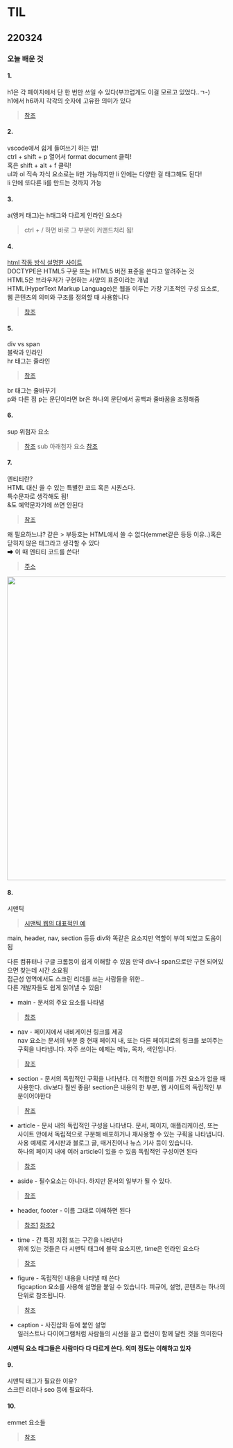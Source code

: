 # TIL
## 220324

### 오늘 배운 것
#### 1.
h1은 각 페이지에서 단 한 번만 쓰일 수 있다(부끄럽게도 이걸 모르고 있었다..ㄱ-)  
h1에서 h6까지 각각의 숫자에 고유한 의미가 있다
>[참조](https://developer.mozilla.org/ko/docs/Web/HTML/Element/Heading_Elements)

#### 2.
vscode에서 쉽게 들여쓰기 하는 법!  
ctrl + shift + p 열어서 format document 클릭!  
혹은 shift + alt + f 클릭!  
ul과 ol 직속 자식 요소로는 li만 가능하지만 li 안에는 다양한 걸 태그해도 된다!  
li 안에 또다른 li를 만드는 것까지 가능  

#### 3.

a(앵커 태그)는 h태그와 다르게 인라인 요소다  
<!-- 주석요소 -->
> ctrl + / 하면 바로 그 부분이 커맨드처리 됨!


#### 4.

[html 작동 방식 설명한 사이트](https://html.spec.whatwg.org/)  
DOCTYPE은 HTML5 구문 또는 HTML5 버전 표준을 쓴다고 알려주는 것  
HTML5은 브라우저가 구현하는 사양의 표준이라는 개념  
HTML(HyperText Markup Language)은 웹을 이루는 가장 기초적인 구성 요소로, 웹 콘텐츠의 의미와 구조를 정의할 때 사용합니다  
>[참조](https://developer.mozilla.org/ko/docs/Web/HTML)

#### 5.
div vs span  
블락과 인라인  
hr 태그는 줄라인  
>[참조](https://developer.mozilla.org/ko/docs/Web/HTML/Element/hr)  

br 태그는 줄바꾸기  
p와 다른 점 p는 문단이라면 br은 하나의 문단에서 공백과 줄바꿈을 조정해줌  


#### 6.

sup 위첨자 요소
>[참조](https://developer.mozilla.org/ko/docs/Web/HTML/Element/sup)
sub 아래첨자 요소
>[참조](https://developer.mozilla.org/ko/docs/Web/HTML/Element/sub)

#### 7.

엔티티란?  
HTML 대신 쓸 수 있는 특별한 코드 혹은 시퀀스다.  
특수문자로 생각해도 됨!  
&도 예약문자기에 쓰면 안된다  
>[참조](https://dev.w3.org/html5/html-author/charref)  

왜 필요하느냐? 같은 > 부등호는 HTML에서 쓸 수 없다(emmet같은 등등 이유..)혹은 닫히지 않은 태그라고 생각할 수 있다  
➡ 이 때 엔티티 코드를 쓴다!
>[주소](http://www.w3big.com/ko/html/html-entities.html)

<img src="https://media.discordapp.net/attachments/956447549424828507/956497592571797514/unknown.png?width=833&height=311" width="700">

#### 8.

시맨틱
>[시맨틱 웹의 대표적인 예](https://stripe.com/payments)  

main, header, nav, section 등등 div와 똑같은 요소지만 역할이 부여 되었고 도움이 됨  

다른 컴퓨터나 구글 크롬등이 쉽게 이해할 수 있음 만약 div나 span으로만 구현 되어있으면 찾는데 시간 소요됨  
접근성 영역에서도 스크린 리더를 쓰는 사람들을 위한..  
다른 개발자들도 쉽게 읽어낼 수 있음!  

* main - 문서의 주요 요소를 나타냄
>[참조](https://developer.mozilla.org/ko/docs/Web/HTML/Element/main)
* nav - 페이지에서 내비게이션 링크를 제공  
nav 요소는 문서의 부분 중 현재 페이지 내, 또는 다른 페이지로의 링크를 보여주는 구획을 나타냅니다. 자주 쓰이는 예제는 메뉴, 목차, 색인입니다.  
>[참조](https://developer.mozilla.org/ko/docs/Web/HTML/Element/nav)
* section - 문서의 독립적인 구획을 나타낸다. 더 적합한 의미를 가진 요소가 없을 때 사용한다. div보다 훨씬 좋음!
section은 내용의 한 부분, 웹 사이트의 독립적인 부분이어야한다
>[참조](https://developer.mozilla.org/ko/docs/Web/HTML/Element/section)
* article - 문서 내의 독립적인 구성을 나타낸다.
문서, 페이지, 애플리케이션, 또는 사이트 안에서 독립적으로 구분해 배포하거나 재사용할 수 있는 구획을 나타냅니다.  
사용 예제로 게시판과 블로그 글, 매거진이나 뉴스 기사 등이 있습니다.  
하나의 페이지 내에 여러 article이 있을 수 있음 독립적인 구성이면 된다  
>[참조](https://developer.mozilla.org/ko/docs/Web/HTML/Element/article)
* aside - 필수요소는 아니다. 하지만 문서의 일부가 될 수 있다.
>[참조](https://developer.mozilla.org/ko/docs/Web/HTML/Element/aside)
* header, footer - 이름 그대로 이해하면 된다
>[참조1](https://developer.mozilla.org/ko/docs/Web/HTML/Element/header)
>[참조2](https://developer.mozilla.org/ko/docs/Web/HTML/Element/footer)

* time - 간 특정 지점 또는 구간을 나타낸다  
위에 있는 것들은 다 시맨틱 태그에 블락 요소지만, time은 인라인 요소다  
>[참조](https://developer.mozilla.org/ko/docs/Web/HTML/Element/time)  

* figure - 독립적인 내용을 나타낼 때 쓴다  
figcaption 요소를 사용해 설명을 붙일 수 있습니다. 피규어, 설명, 콘텐츠는 하나의 단위로 참조됩니다.
>[참조](https://developer.mozilla.org/ko/docs/Web/HTML/Element/figure)  

* caption - 사진삽화 등에 붙인 설명  
일러스트나 다이어그램처럼 사람들의 시선을 끌고 캡션이 함께 달린 것을 의미한다

__시맨틱 요소 태그들은 사람마다 다 다르게 쓴다. 의미 정도는 이해하고 있자__


#### 9.
시맨틱 태그가 필요한 이유?  
스크린 리더나 seo 등에 필요하다.  


#### 10.
emmet 요소들
>[참조](https://docs.emmet.io/cheat-sheet/)  
